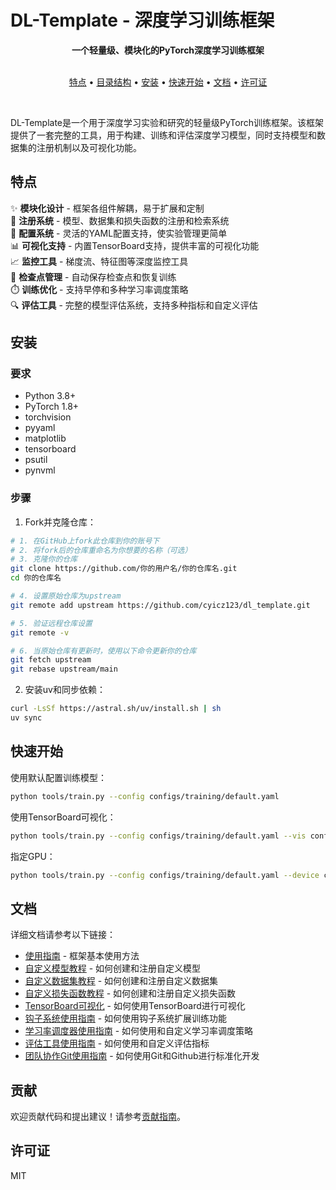 # DL-Template - 深度学习训练框架

<div align="center">
  <strong>一个轻量级、模块化的PyTorch深度学习训练框架</strong>
  <br>
  <br>
</div>

<p align="center">
  <a href="#特点">特点</a> •
  <a href="#目录结构">目录结构</a> •
  <a href="#安装">安装</a> •
  <a href="#快速开始">快速开始</a> •
  <a href="#文档">文档</a> •
  <a href="#许可证">许可证</a>
</p>

<br>

DL-Template是一个用于深度学习实验和研究的轻量级PyTorch训练框架。该框架提供了一套完整的工具，用于构建、训练和评估深度学习模型，同时支持模型和数据集的注册机制以及可视化功能。

## 特点

✨ **模块化设计** - 框架各组件解耦，易于扩展和定制  
🔄 **注册系统** - 模型、数据集和损失函数的注册和检索系统  
📝 **配置系统** - 灵活的YAML配置支持，使实验管理更简单  
📊 **可视化支持** - 内置TensorBoard支持，提供丰富的可视化功能  
📈 **监控工具** - 梯度流、特征图等深度监控工具  
💾 **检查点管理** - 自动保存检查点和恢复训练  
⏱️ **训练优化** - 支持早停和多种学习率调度策略  
🔍 **评估工具** - 完整的模型评估系统，支持多种指标和自定义评估  


## 安装

### 要求

- Python 3.8+
- PyTorch 1.8+
- torchvision
- pyyaml
- matplotlib
- tensorboard
- psutil
- pynvml

### 步骤

1. Fork并克隆仓库：

```bash
# 1. 在GitHub上fork此仓库到你的账号下
# 2. 将fork后的仓库重命名为你想要的名称（可选）
# 3. 克隆你的仓库
git clone https://github.com/你的用户名/你的仓库名.git
cd 你的仓库名

# 4. 设置原始仓库为upstream
git remote add upstream https://github.com/cyicz123/dl_template.git

# 5. 验证远程仓库设置
git remote -v

# 6. 当原始仓库有更新时，使用以下命令更新你的仓库
git fetch upstream
git rebase upstream/main
```

2. 安装uv和同步依赖：

```bash
curl -LsSf https://astral.sh/uv/install.sh | sh
uv sync
```

## 快速开始

使用默认配置训练模型：

```bash
python tools/train.py --config configs/training/default.yaml
```

使用TensorBoard可视化：

```bash
python tools/train.py --config configs/training/default.yaml --vis configs/visualization/tensorboard.yaml
```

指定GPU：

```bash
python tools/train.py --config configs/training/default.yaml --device cuda:0
```

## 文档

详细文档请参考以下链接：

- [使用指南](docs/usage_guide.md) - 框架基本使用方法
- [自定义模型教程](docs/custom_model.md) - 如何创建和注册自定义模型
- [自定义数据集教程](docs/custom_dataset.md) - 如何创建和注册自定义数据集
- [自定义损失函数教程](docs/losses.md) - 如何创建和注册自定义损失函数
- [TensorBoard可视化](docs/tensorboard_visualization.md) - 如何使用TensorBoard进行可视化
- [钩子系统使用指南](docs/hooks_usage.md) - 如何使用钩子系统扩展训练功能
- [学习率调度器使用指南](docs/scheduler_usage.md) - 如何使用和自定义学习率调度策略
- [评估工具使用指南](docs/evaluation_usage_guide.md) - 如何使用和自定义评估指标
- [团队协作Git使用指南](docs/github-team-workflow.md) - 如何使用Git和Github进行标准化开发

## 贡献

欢迎贡献代码和提出建议！请参考[贡献指南](docs/github-team-workflow.md)。

## 许可证

MIT
